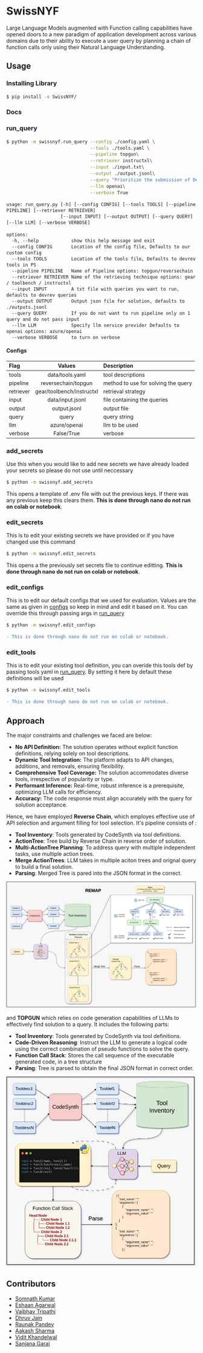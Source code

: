 # SwissNYF
Large Language Models augmented with Function calling capabilities have opened doors to a new paradigm of application development across various domains due to their ability to execute a user query by planning a chain of function calls only using their Natural Language Understanding. 

## Usage

### Installing Library
```bash
$ pip install -e SwissNYF/
```

### Docs
### run_query
```bash
$ python -m swissnyf.run_query --config ./config.yaml \
                               --tools ./tools.yaml \
                               --pipeline topgun\
                               --retriever instructxl\
                               --input ./input.txt\
                               --output ./output.jsonl\
                               --query "Prioritize the submission of Devrev report"\
                               --llm openai\
                               --verbose True
```
```
usage: run_query.py [-h] [--config CONFIG] [--tools TOOLS] [--pipeline PIPELINE] [--retriever RETRIEVER]
                    [--input INPUT] [--output OUTPUT] [--query QUERY] [--llm LLM] [--verbose VERBOSE]

options:
  -h, --help            show this help message and exit
  --config CONFIG       Location of the config file, Defaults to our custom config
  --tools TOOLS         Location of the tools file, Defaults to devrev tools in PS
  --pipeline PIPELINE   Name of Pipeline options: topgun/reversechain
  --retriever RETRIEVER Name of the retrieving technique options: gear / toolbench / instructxl
  --input INPUT         A txt file with queries you want to run, defaults to devrev queries
  --output OUTPUT       Output json file for solution, defaults to ./outputs.jsonl
  --query QUERY         If you do not want to run pipeline only on 1 query and do not pass input
  --llm LLM             Specify llm service provider Defaults to openai options: azure/openai
  --verbose VERBOSE     to turn on verbose
```


#### Configs

|Flag             |Values                      |Description                               
|:----------------|:--------------------------:|:----------------------------------------
|tools            |  data/tools.yaml           | tool descriptions                        
|pipeline         |  reversechain/topgun       | method to use for solving the query
|retriever        |  gear/toolbench/instructxl | retrieval strategy
|input            |  data/input.jsonl          | file containing the queries 
|output           |  output.jsonl              | output file
|query            |  query                     | query string
|llm              |  azure/openai              | llm to be used
|verbose          |  False/True                | verbose


### add_secrets
Use this when you would like to add new secrets we have already loaded your secrets so please do not use until neccessary
```bash
$ python -m swissnyf.add_secrets
```
This opens a template of .env file with out the previous keys. If there was any previous keep this clears them. **This is done through nano do not run on colab or notebook**.

### edit_secrets
This is to edit your existing secrets we have provided or if you have changed use this command
```bash
$ python -m swissnyf.edit_secrets
```
This opens a the previously set secrets file to continue editting. **This is done through nano do not run on colab or notebook**.

### edit_configs
This is to edit our default configs that we used for evaluation. Values are the same as given in <a href="#configs">configs</a> so keep in mind and edit it based on it. You can override this through passing args in <a href="#run_query">run_query</a>

```bash
$ python -m swissnyf.edit_configs
```
```diff
- This is done through nano do not run on colab or notebook.
```
### edit_tools
This is to edit your existing tool definition, you can overide this tools def by passing tools yaml in <a href="#run_query">run_query</a>. By setting it here by default these definitions will be used
```bash
$ python -m swissnyf.edit_tools
```
```diff
- This is done through nano do not run on colab or notebook.
```


## Approach
The major constraints and challenges we faced are below:
- **No API Definition:** The solution operates without explicit function definitions, relying solely on tool descriptions.
- **Dynamic Tool Integration:** The platform adapts to API changes, additions, and removals, ensuring flexibility.
- **Comprehensive Tool Coverage:** The solution accommodates diverse tools, irrespective of popularity or type.
- **Performant Inference:** Real-time, robust inference is a prerequisite, optimizing LLM calls for efficiency.
- **Accuracy:** The code response must align accurately with the query for solution acceptance.

Hence, we have employed **Reverse Chain**, which employes effective use of API selection and argument filling for tool selection.
It's pipeline consists of :
- **Tool Inventory**: Tools generated by CodeSynth via tool definitions.
- **ActionTree**: Tree build by Reverse Chain in reverse order of solution. 
- **Multi-ActionTree Planning**: To address query with multiple independent tasks, use multiple action trees.
- **Merge ActionTrees**: LLM takes in multiple aciton trees and orignal query to build a final solution.
- **Parsing**: Merged Tree is pared into the JSON format in the correct.

![Reverse-Chain](swissnyf/media/REMAP.jpeg)



 and **TOPGUN** which relies on code generation capabilities of LLMs to effectively find solution to a query. It includes the following parts:
 
- **Tool Inventory**: Tools generated by CodeSynth via tool definitions.
- **Code-Driven Reasoning**: Instruct the LLM to generate a logical code using the correct combination of pseudo functions to solve the query.
- **Function Call Stack**: Stores the call sequence of the executable generated code, in a tree structure
- **Parsing**: Tree is parsed to obtain the final JSON format in correct order.


![TOPGUN](swissnyf/media/TOPGUN.jpeg)

## Contributors
- [Somnath Kumar](https://github.com/hex-plex)
- [Eshaan Agarwal](https://github.com/eshaanagarwal)
- [Vaibhav Tripathi](https://github.com/oyetripathi)
- [Dhruv Jain](https://github.com/maximus-21)
- [Raunak Pandey](https://github.com/patrick-batman)
- [Aakash Sharma](https://github.com/Aacashh)
- [Vidit Khandelwal](https://github.com/TheVidz)
- [Sanjana Garai](https://github.com/sanjanagarai)

